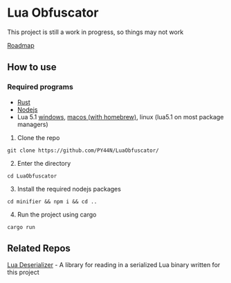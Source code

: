 # Lua Obfuscator

This project is still a work in progress, so things may not work

[Roadmap](https://pyan.notion.site/014c3553be6b45d1989e1e133ec2c424?v=acc453043e2844728d3db628693c100d)

## How to use
### Required programs
- [Rust](https://www.rust-lang.org/)
- [Nodejs](https://nodejs.org/en)
- Lua 5.1 [windows](https://github.com/rjpcomputing/luaforwindows/releases/), [macos (with homebrew)](https://formulae.brew.sh/formula/lua@5.1#default), linux (lua5.1 on most package managers)

1) Clone the repo
```
git clone https://github.com/PY44N/LuaObfuscator/
```
2) Enter the directory
```
cd LuaObfuscator
```

3) Install the required nodejs packages
```
cd minifier && npm i && cd ..
```

4) Run the project using cargo
```
cargo run
```

## Related Repos
[Lua Deserializer](https://github.com/PY44N/LuaDeserializer/) - A library for reading in a serialized Lua binary written for this project
